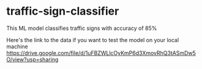# traffic-sign-classifier

This ML model classifies traffic signs with accuracy of 85%

Here's the link to the data if you want to test the model on your local machine 
https://drive.google.com/file/d/1uFBZWLlcOyKmP6d3XmovRhQ3tASmDw5O/view?usp=sharing

